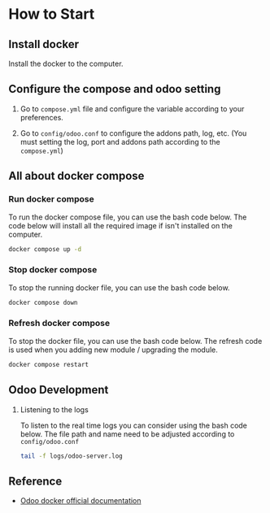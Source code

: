 # How to Start

## Install docker

Install the docker to the computer.

## Configure the compose and odoo setting
  
1. Go to `compose.yml` file and configure the variable according to your preferences.

2. Go to `config/odoo.conf` to configure the addons path, log, etc. (You must setting the log, port and addons path according to the `compose.yml`) 

## All about docker compose
    
### Run docker compose
To run the docker compose file, you can use the bash code below. The code below will install all the required image if isn't installed on the computer.

```bash
docker compose up -d
```

### Stop docker compose
To stop the running docker file, you can use the bash code below. 
```bash
docker compose down
```

### Refresh docker compose
To stop the docker file, you can use the bash code below. The refresh code is used when you adding new module / upgrading the module.
```bash
docker compose restart
```

## Odoo Development

1. Listening to the logs

    To listen to the real time logs you can consider using the bash code below. The file path and name need to be adjusted according to `config/odoo.conf`
    ```bash
    tail -f logs/odoo-server.log
    ```

## Reference
- [Odoo docker official documentation](https://hub.docker.com/_/odoo)